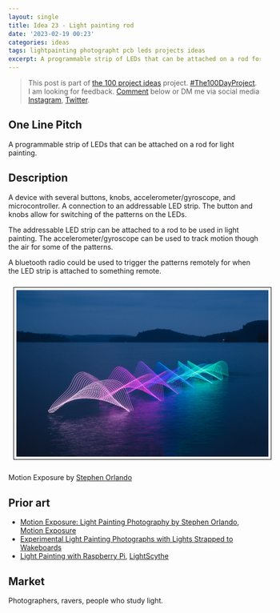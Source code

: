 ```yaml
---
layout: single
title: Idea 23 - Light painting rod 
date: '2023-02-19 00:23'
categories: ideas
tags: lightpainting photographt pcb leds projects ideas
excerpt: A programmable strip of LEDs that can be attached on a rod for light painting. 
---
```


> This post is part of [the 100 project ideas](/projects/2023-100-ideas/) project. [#The100DayProject](https://www.the100dayproject.org/). I am looking for feedback. <a href='#utterances-comments'>Comment</a> below or DM me via social media <a href="https://instagram.com/funvill" rel="nofollow noopener noreferrer"><i class="fab fa-fw fa-instagram" aria-hidden="true"></i><span class="label">Instagram</span></a>, <a href="https://twitter.com/funvill" rel="nofollow noopener noreferrer"><i class="fab fa-fw fa-twitter" aria-hidden="true"></i><span class="label">Twitter</span></a>.

## One Line Pitch

A programmable strip of LEDs that can be attached on a rod for light painting.

## Description

A device with several buttons, knobs, accelerometer/gyroscope, and microcontroller. A connection to an addressable LED strip. The button and knobs allow for switching of the patterns on the LEDs.

The addressable LED strip can be attached to a rod to be used in light painting. The accelerometer/gyroscope can be used to track motion though the air for some of the patterns.

A bluetooth radio could be used to trigger the patterns remotely for when the LED strip is attached to something remote.

<a href='https://www.motionexposure.com/'><img src="/public/uploads/2023/motionexposure.png" alt="Motion Exposure" title='Motion Exposure' style="margin: 10px; border: 1px solid black; padding: 5px"/></a>

Motion Exposure by [Stephen Orlando](https://www.motionexposure.com/)

## Prior art

- [Motion Exposure: Light Painting Photography by Stephen Orlando](https://theinspirationgrid.com/motion-exposure-light-painting-photography-by-stephen-orlando/), [Motion Exposure](https://www.motionexposure.com/)
- [Experimental Light Painting Photographs with Lights Strapped to Wakeboards](https://petapixel.com/2013/04/11/experimental-light-painting-photographs-with-lights-strapped-to-wakeboards/)
- [Light Painting with Raspberry Pi](https://learn.adafruit.com/light-painting-with-raspberry-pi/overview), [LightScythe](https://sites.google.com/site/mechatronicsguy/lightscythe)

## Market

Photographers, ravers, people who study light.
